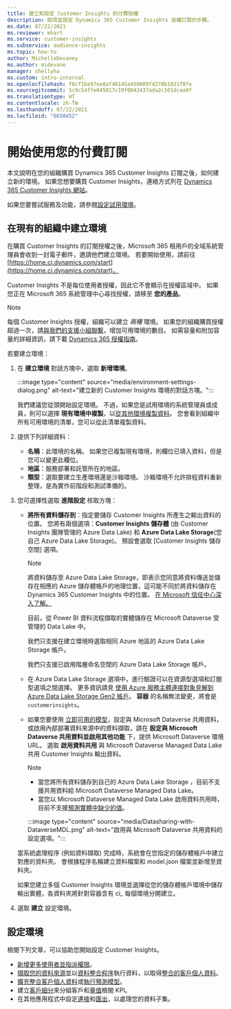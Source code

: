 ```yaml
---
title: 建立和設定 Customer Insights 的付費授權
description: 取得並設定 Dynamics 365 Customer Insights 授權訂閱的步驟。
ms.date: 07/22/2021
ms.reviewer: mhart
ms.service: customer-insights
ms.subservice: audience-insights
ms.topic: how-to
author: MichelleDevaney
ms.author: midevane
manager: shellyha
ms.custom: intro-internal
ms.openlocfilehash: f8cf1be97ee8af46145a450009fd278b1821f8fe
ms.sourcegitcommit: 5c9c54ffe045017c19f0042437ada2c101dcaa0f
ms.translationtype: HT
ms.contentlocale: zh-TW
ms.lasthandoff: 07/22/2021
ms.locfileid: "6650452"
---
```

# <a name="get-started-with-a-paid-subscription"></a>開始使用您的付費訂閱

本文說明在您的組織購買 Dynamics 365 Customer Insights 訂閱之後，如何建立新的環境。 如果您想要購買 Customer Insights，連絡方式列在 [Dynamics 365 Customer Insights 網站](https://dynamics.microsoft.com/ai/customer-insights/)。 

如果您要嘗試服務及功能，請參閱[設定試用環境](get-started-trial.md)。

## <a name="create-an-environment-in-an-existing-organization"></a>在現有的組織中建立環境

在購買 Customer Insights 的訂閱授權之後，Microsoft 365 租用戶的全域系統管理員會收到一封電子郵件，邀請他們建立環境。 若要開始使用，請前往 [https://home.ci.dynamics.com/start](https://home.ci.dynamics.com/start)。 

Customer Insights 不是每位使用者授權，因此它不會顯示在授權區域中。 如果您正在 Microsoft 365 系統管理中心尋找授權，請移至 **您的產品**。 

> [!NOTE]
> 每個 Customer Insights 授權，組織可以建立 *兩種* 環境。 如果您的組織購買授權超過一次，請[與我們的支援小組聯繫](https://go.microsoft.com/fwlink/?linkid=2079641)，增加可用環境的數目。 如需容量和附加容量的詳細資訊，請下載 [Dynamics 365 授權指南](https://go.microsoft.com/fwlink/?LinkId=866544)。

若要建立環境：

1. 在 **建立環境** 對話方塊中，選取 **新增環境**。

   :::image type="content" source="media/environment-settings-dialog.png" alt-text="建立新的 Customer Insights 環境的對話方塊。":::

   我們建議您從頭開始設定環境。 不過，如果您是試用環境的系統管理員或成員，則可以選擇 **現有環境中複製**，以[從其他環境複製資料](manage-environments.md#copy-the-environment-configuration)。 您會看到組織中所有可用環境的清單，您可以從此清單複製資料。

1. 提供下列詳細資料：
   - **名稱**：此環境的名稱。 如果您已複製現有環境，則欄位已填入資料，但是您可以變更此欄位。
   - **地區**：服務部署和託管所在的地區。
   - **類型**：選取要建立生產環境還是沙箱環境。 沙箱環境不允許排程資料重新整理，是為實作前階段和測試準備的。
   
1. 您可選擇性選取 **進階設定** 核取方塊：

   - **將所有資料儲存到**：指定要儲存 Customer Insights 所產生之輸出資料的位置。 您將有兩個選項：**Customer Insights 儲存體** (由 Customer Insights 團隊管理的 Azure Data Lake) 和 **Azure Data Lake Storage**(您自己 Azure Data Lake Storage)。 預設會選取 [Customer Insights 儲存空間] 選項。

     > [!NOTE]
     > 將資料儲存至 Azure Data Lake Storage，即表示您同意將資料傳送並儲存在相應的 Azure 儲存體帳戶的地理位置，這可能不同於將資料儲存在 Dynamics 365 Customer Insights 中的位置。 [在 Microsoft 信任中心深入了解。](https://www.microsoft.com/trust-center)
     >
     > 目前，從 Power BI 資料流程擷取的實體儲存在 Microsoft Dataverse 受管理的 Data Lake 中。 
     > 
     > 我們只支援在建立環境時選取相同 Azure 地區的 Azure Data Lake Storage 帳戶。 
     > 
     > 我們只支援已啟用階層命名空間的 Azure Data Lake Storage 帳戶。


   - 在 Azure Data Lake Storage 選項中，進行驗證可以在資源型選項和訂閱型選項之間選擇。 更多資訊請見 [使用 Azure 服務主體連接對象見解到 Azure Data Lake Storage Gen2 帳戶](connect-service-principal.md)。 **容器** 的名稱無法變更，將會是 `customerinsights`。
   
   - 如果您要使用 [立即可用的模型](predictions-overview.md#out-of-box-models)，設定與 Microsoft Dataverse 共用資料，或啟用內部部署資料來源中的資料擷取，請在 **設定與 Microsoft Dataverse 共用資料並啟用其他功能** 下，提供 Microsoft Dataverse 環境 URL。 選取 **啟用資料共用** 與 Microsoft Dataverse Managed Data Lake 共用 Customer Insights 輸出資料。

     > [!NOTE]
     > - 當您將所有資料儲存到自己的 Azure Data Lake Storage ，目前不支援共用資料給 Microsoft Dataverse Managed Data Lake。
     > - 當您以 Microsoft Dataverse Managed Data Lake 啟用資料共用時，目前不支援[預測實體中缺少的值](predictions.md)。

     :::image type="content" source="media/Datasharing-with-DataverseMDL.png" alt-text="啟用與 Microsoft Dataverse 共用資料的設定選項。":::

   當系統處理程序 (例如資料擷取) 完成時，系統會在您指定的儲存體帳戶中建立對應的資料夾。 會根據程序名稱建立資料檔案和 model.json 檔案並新增至資料夾。

   如果您建立多個 Customer Insights 環境並選擇從您的儲存體帳戶環境中儲存輸出實體，各資料夾將針對容器含有 ci_<environmentid> 每個環境分開建立。

1. 選取 **建立** 設定環境。 

## <a name="configure-an-environment"></a>設定環境

檢閱下列文章，可以協助您開始設定 Customer Insights。 

- [新增更多使用者並指派權限](permissions.md)。
- [擷取您的資料來源](data-sources.md)並以[資料整合程序](data-unification.md)執行資料，以取得[整合的客戶個人資料](customer-profiles.md)。
- [擴充整合客戶個人資料](enrichment-hub.md)或[執行預測模型](predictions-overview.md)。
- 建立[客戶細分](segments.md)來分組客戶和[量值](measures.md)檢閱 KPI。
- 在其他應用程式中設定[連接](connections.md)和[匯出](export-destinations.md)，以處理您的資料子集。
